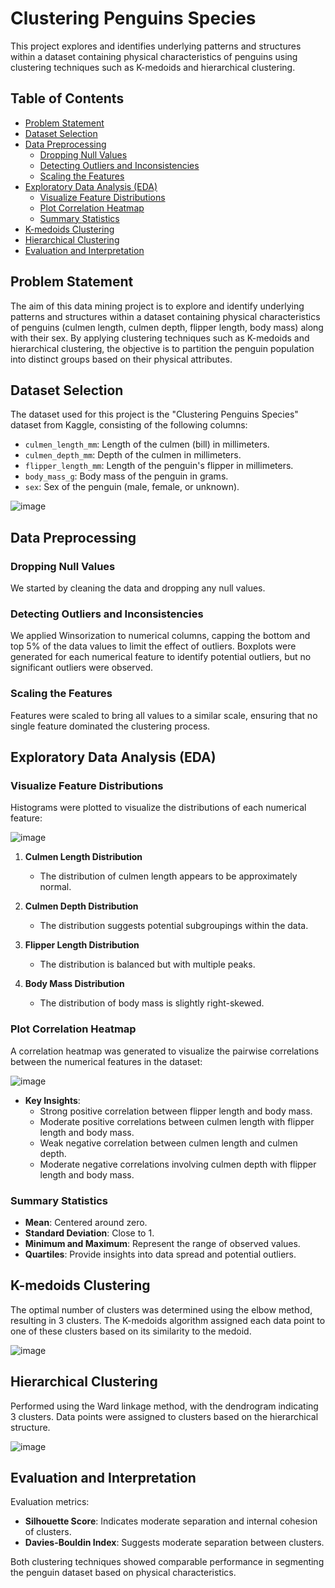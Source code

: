 # Clustering Penguins Species

This project explores and identifies underlying patterns and structures within a dataset containing physical characteristics of penguins using clustering techniques such as K-medoids and hierarchical clustering.

## Table of Contents
- [Problem Statement](#problem-statement)
- [Dataset Selection](#dataset-selection)
- [Data Preprocessing](#data-preprocessing)
  - [Dropping Null Values](#dropping-null-values)
  - [Detecting Outliers and Inconsistencies](#detecting-outliers-and-inconsistencies)
  - [Scaling the Features](#scaling-the-features)
- [Exploratory Data Analysis (EDA)](#exploratory-data-analysis-eda)
  - [Visualize Feature Distributions](#visualize-feature-distributions)
  - [Plot Correlation Heatmap](#plot-correlation-heatmap)
  - [Summary Statistics](#summary-statistics)
- [K-medoids Clustering](#k-medoids-clustering)
- [Hierarchical Clustering](#hierarchical-clustering)
- [Evaluation and Interpretation](#evaluation-and-interpretation)

## Problem Statement

The aim of this data mining project is to explore and identify underlying patterns and structures within a dataset containing physical characteristics of penguins (culmen length, culmen depth, flipper length, body mass) along with their sex. By applying clustering techniques such as K-medoids and hierarchical clustering, the objective is to partition the penguin population into distinct groups based on their physical attributes.

## Dataset Selection

The dataset used for this project is the "Clustering Penguins Species" dataset from Kaggle, consisting of the following columns:
- `culmen_length_mm`: Length of the culmen (bill) in millimeters.
- `culmen_depth_mm`: Depth of the culmen in millimeters.
- `flipper_length_mm`: Length of the penguin's flipper in millimeters.
- `body_mass_g`: Body mass of the penguin in grams.
- `sex`: Sex of the penguin (male, female, or unknown).

![image](https://github.com/Ahmed-Mostafa-88/Clustering_Penguins_Species/assets/144740078/b08b9ce0-edfb-4d0c-8048-a81dd8609e15)

## Data Preprocessing

### Dropping Null Values

We started by cleaning the data and dropping any null values.

### Detecting Outliers and Inconsistencies

We applied Winsorization to numerical columns, capping the bottom and top 5% of the data values to limit the effect of outliers. Boxplots were generated for each numerical feature to identify potential outliers, but no significant outliers were observed.

### Scaling the Features

Features were scaled to bring all values to a similar scale, ensuring that no single feature dominated the clustering process.

## Exploratory Data Analysis (EDA)

### Visualize Feature Distributions

Histograms were plotted to visualize the distributions of each numerical feature:

![image](https://github.com/Ahmed-Mostafa-88/Clustering_Penguins_Species/assets/144740078/14744466-5f25-49e6-a6ac-aeabb6d54d02)

1. **Culmen Length Distribution**
   - The distribution of culmen length appears to be approximately normal.

2. **Culmen Depth Distribution**
   - The distribution suggests potential subgroupings within the data.

3. **Flipper Length Distribution**
   - The distribution is balanced but with multiple peaks.

4. **Body Mass Distribution**
   - The distribution of body mass is slightly right-skewed.

### Plot Correlation Heatmap

A correlation heatmap was generated to visualize the pairwise correlations between the numerical features in the dataset:

![image](https://github.com/Ahmed-Mostafa-88/Clustering_Penguins_Species/assets/144740078/b2a044d4-3a35-405d-97c1-ed0558e02b5d)

- **Key Insights**:
  - Strong positive correlation between flipper length and body mass.
  - Moderate positive correlations between culmen length with flipper length and body mass.
  - Weak negative correlation between culmen length and culmen depth.
  - Moderate negative correlations involving culmen depth with flipper length and body mass.

### Summary Statistics

- **Mean**: Centered around zero.
- **Standard Deviation**: Close to 1.
- **Minimum and Maximum**: Represent the range of observed values.
- **Quartiles**: Provide insights into data spread and potential outliers.

## K-medoids Clustering

The optimal number of clusters was determined using the elbow method, resulting in 3 clusters. The K-medoids algorithm assigned each data point to one of these clusters based on its similarity to the medoid.

![image](https://github.com/Ahmed-Mostafa-88/Clustering_Penguins_Species/assets/144740078/69d114bb-19ee-47a2-804d-9aae7d4ca700)

## Hierarchical Clustering

Performed using the Ward linkage method, with the dendrogram indicating 3 clusters. Data points were assigned to clusters based on the hierarchical structure.

![image](https://github.com/Ahmed-Mostafa-88/Clustering_Penguins_Species/assets/144740078/a0986139-3f76-4291-8093-a0f0e20780fb)

## Evaluation and Interpretation

Evaluation metrics:
- **Silhouette Score**: Indicates moderate separation and internal cohesion of clusters.
- **Davies-Bouldin Index**: Suggests moderate separation between clusters.

Both clustering techniques showed comparable performance in segmenting the penguin dataset based on physical characteristics.

